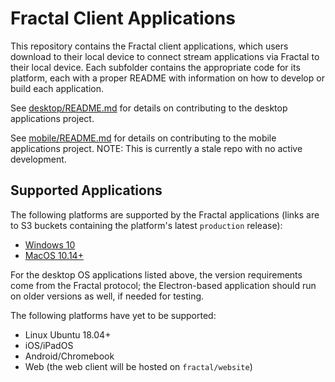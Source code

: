 # Fractal Client Applications

This repository contains the Fractal client applications, which users download to their local device to connect stream applications via Fractal to their local device. Each subfolder contains the appropriate code for its platform, each with a proper README with information on how to develop or build each application.

See [desktop/README.md](desktop/README.md) for details on contributing to the desktop applications project.

See [mobile/README.md](mobile/README.md) for details on contributing to the mobile applications project. NOTE: This is currently a stale repo with no active development.

## Supported Applications

The following platforms are supported by the Fractal applications (links are to S3 buckets containing the platform's latest `production` release):

- [Windows 10](https://s3.console.aws.amazon.com/s3/buckets/fractal-chromium-windows-prod/?region=us-east-1)
- [MacOS 10.14+](https://s3.console.aws.amazon.com/s3/buckets/fractal-chromium-macos-prod/?region=us-east-1)

For the desktop OS applications listed above, the version requirements come from the Fractal protocol; the Electron-based application should run on older versions as well, if needed for testing.

The following platforms have yet to be supported:

- Linux Ubuntu 18.04+
- iOS/iPadOS
- Android/Chromebook
- Web (the web client will be hosted on `fractal/website`)
